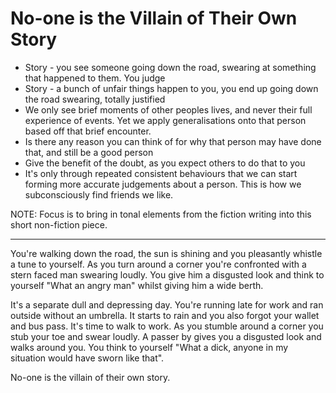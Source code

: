 # No-one is the Villain of Their Own Story

- Story - you see someone going down the road, swearing at something that happened to them. You judge
- Story - a bunch of unfair things happen to you, you end up going down the road swearing, totally justified
- We only see brief moments of other peoples lives, and never their full experience of events. Yet we apply generalisations onto that person based off that brief encounter.
- Is there any reason you can think of for why that person may have done that, and still be a good person
- Give the benefit of the doubt, as you expect others to do that to you
- It's only through repeated consistent behaviours that we can start forming more accurate judgements about a person. This is how we subconsciously find friends we like.

NOTE: Focus is to bring in tonal elements from the fiction writing into this short non-fiction piece.

---

You're walking down the road, the sun is shining and you pleasantly whistle a tune to yourself. As you turn around a corner you're confronted with a stern faced man swearing loudly. You give him a disgusted look and think to yourself "What an angry man" whilst giving him a wide berth.

It's a separate dull and depressing day. You're running late for work and ran outside without an umbrella. It starts to rain and you also forgot your wallet and bus pass. It's time to walk to work. As you stumble around a corner you stub your toe and swear loudly. A passer by gives you a disgusted look and walks around you. You think to yourself "What a dick, anyone in my situation would have sworn like that".

No-one is the villain of their own story.

